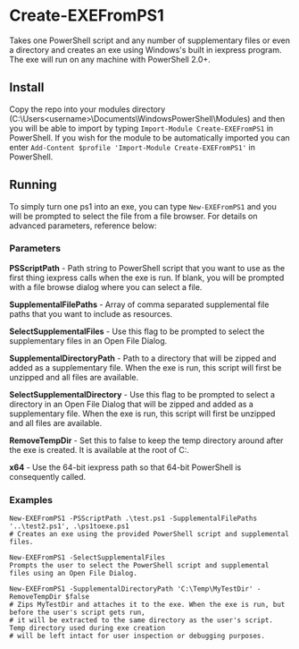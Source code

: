 # Create-EXEFromPS1
Takes one PowerShell script and any number of supplementary files or even a directory and creates an exe using Windows's built in iexpress program. The exe will run on any machine with PowerShell 2.0+.

## Install
Copy the repo into your modules directory (C:\Users\<username>\Documents\WindowsPowerShell\Modules\) and then you will be able to import by typing 
`Import-Module Create-EXEFromPS1` in PowerShell.
If you wish for the module to be automatically imported you can enter `Add-Content $profile 'Import-Module Create-EXEFromPS1'` in PowerShell.

## Running
To simply turn one ps1 into an exe, you can type `New-EXEFromPS1` and you will be prompted to select the file from a file browser. For details on advanced parameters, reference below:

### Parameters
**PSScriptPath** - Path string to PowerShell script that you want to use as the first thing iexpress calls when the exe is run.
If blank, you will be prompted with a file browse dialog where you can select a file.

**SupplementalFilePaths** - Array of comma separated supplemental file paths that you want to include as resources.

**SelectSupplementalFiles** - Use this flag to be prompted to select the supplementary files in an Open File Dialog.

**SupplementalDirectoryPath** - Path to a directory that will be zipped and added as a supplementary file. When the exe is run, this script will first be unzipped and all files are available.

**SelectSupplementalDirectory** - Use this flag to be prompted to select a directory in an Open File Dialog that will be zipped and added as a supplementary file. When the exe is run, this script will first be unzipped and all files are available.

**RemoveTempDir** - Set this to false to keep the temp directory around after the exe is created. It is available at the root of C:.

**x64** - Use the 64-bit iexpress path so that 64-bit PowerShell is consequently called.

### Examples
```
New-EXEFromPS1 -PSScriptPath .\test.ps1 -SupplementalFilePaths '..\test2.ps1', .\ps1toexe.ps1
# Creates an exe using the provided PowerShell script and supplemental files.

New-EXEFromPS1 -SelectSupplementalFiles
Prompts the user to select the PowerShell script and supplemental files using an Open File Dialog.

New-EXEFromPS1 -SupplementalDirectoryPath 'C:\Temp\MyTestDir' -RemoveTempDir $false
# Zips MyTestDir and attaches it to the exe. When the exe is run, but before the user's script gets run, 
# it will be extracted to the same directory as the user's script. Temp directory used during exe creation
# will be left intact for user inspection or debugging purposes.
```
